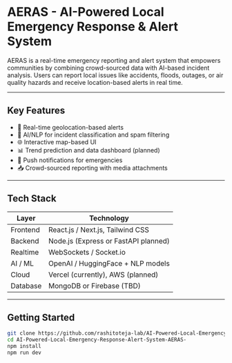 # AERAS - AI-Powered Local Emergency Response & Alert System

AERAS is a real-time emergency reporting and alert system that empowers communities by combining crowd-sourced data with AI-based incident analysis. Users can report local issues like accidents, floods, outages, or air quality hazards and receive location-based alerts in real time.

---

## Key Features

- 📍 Real-time geolocation-based alerts
- 🧠 AI/NLP for incident classification and spam filtering
- 🌐 Interactive map-based UI
- 📊 Trend prediction and data dashboard (planned)
- 🔔 Push notifications for emergencies
- 📥 Crowd-sourced reporting with media attachments

---

## Tech Stack

| Layer       | Technology                          |
|-------------|-------------------------------------|
| Frontend    | React.js / Next.js, Tailwind CSS    |
| Backend     | Node.js (Express or FastAPI planned)|
| Realtime    | WebSockets / Socket.io              |
| AI / ML     | OpenAI / HuggingFace + NLP models   |
| Cloud       | Vercel (currently), AWS (planned)   |
| Database    | MongoDB or Firebase (TBD)           |

---

## Getting Started

```bash
git clone https://github.com/rashitoteja-lab/AI-Powered-Local-Emergency-Response-Alert-System-AERAS-.git
cd AI-Powered-Local-Emergency-Response-Alert-System-AERAS-
npm install
npm run dev

